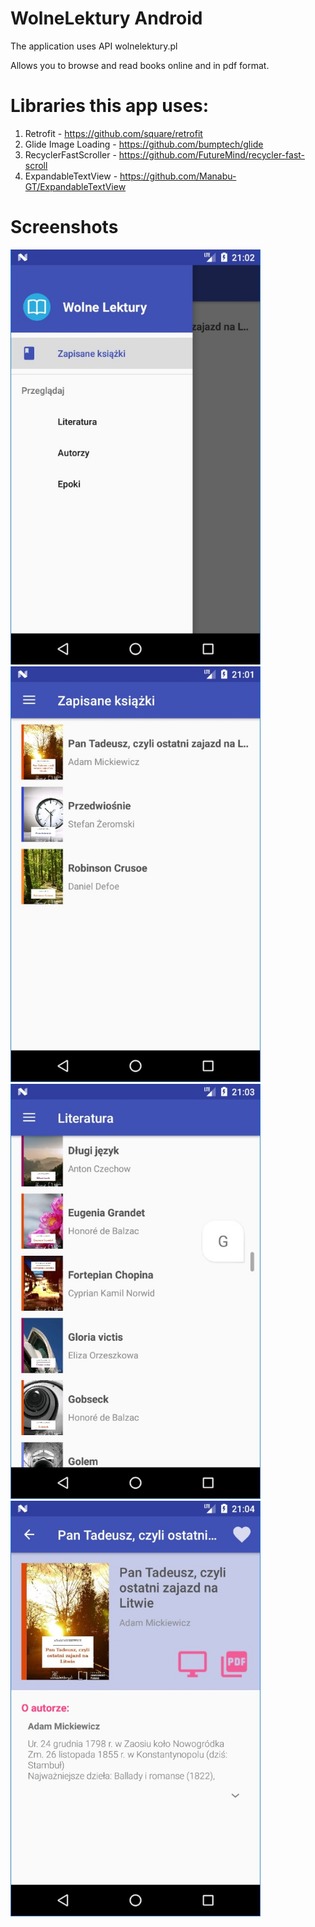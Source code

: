 # WolneLektury Android


The application uses API wolnelektury.pl

Allows you to browse and read books online and in pdf format.

# Libraries this app uses:

1. Retrofit - https://github.com/square/retrofit
2. Glide Image Loading - https://github.com/bumptech/glide
3. RecyclerFastScroller - https://github.com/FutureMind/recycler-fast-scroll
4. ExpandableTextView - https://github.com/Manabu-GT/ExpandableTextView

# Screenshots
<img src="screenshot/drawer_menu.jpg" alt="phone image" width="400px" />
<img src="screenshot/saved_books.jpg" alt="phone image" width="400px" />
<img src="screenshot/book_list.jpg" alt="phone image" width="400px" />
<img src="screenshot/detail.jpg" alt="phone image" width="400px" />

